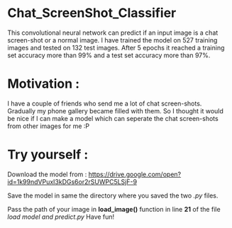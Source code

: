 # Chat_ScreenShot_Classifier
This convolutional neural network can predict if an input image is a chat screen-shot or a normal image. I have trained the model on 527 training images and tested on 132 test images. After 5 epochs it reached a training set accuracy more than 99% and a test set accuracy more than 97%. 

# Motivation : 
I have a couple of friends who send me a lot of chat screen-shots. Gradually my phone gallery became filled with them. So I thought it would be nice if I can make a model which can seperate the chat screen-shots from other images for me :P 

# Try yourself :
Download the model from : https://drive.google.com/open?id=1k99ndVPuxI3kDGs6or2rSUWPC5LSjF-9

Save the model in same the directory where you saved the two *.py* files.

Pass the path of your image in **load_image()** function in line **21** of the file *load model and predict.py*  Have fun!
